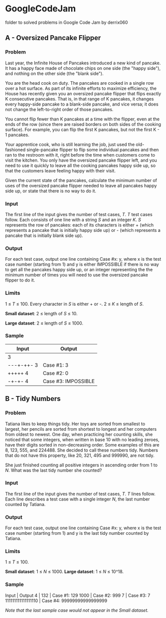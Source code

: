 # GoogleCodeJam

folder to solved problems in Google Code Jam by derrix060


## A - Oversized Pancake Flipper
### Problem

Last year, the Infinite House of Pancakes introduced a new kind of pancake. It has a happy face made of chocolate chips on one side (the "happy side"), and nothing on the other side (the "blank side").

You are the head cook on duty. The pancakes are cooked in a single row over a hot surface. As part of its infinite efforts to maximize efficiency, the House has recently given you an oversized pancake flipper that flips exactly K consecutive pancakes. That is, in that range of K pancakes, it changes every happy-side pancake to a blank-side pancake, and vice versa; it does not change the left-to-right order of those pancakes.

You cannot flip fewer than K pancakes at a time with the flipper, even at the ends of the row (since there are raised borders on both sides of the cooking surface). For example, you can flip the first K pancakes, but not the first K - 1 pancakes.

Your apprentice cook, who is still learning the job, just used the old-fashioned single-pancake flipper to flip some individual pancakes and then ran to the restroom with it, right before the time when customers come to visit the kitchen. You only have the oversized pancake flipper left, and you need to use it quickly to leave all the cooking pancakes happy side up, so that the customers leave feeling happy with their visit.

Given the current state of the pancakes, calculate the minimum number of uses of the oversized pancake flipper needed to leave all pancakes happy side up, or state that there is no way to do it.

### Input

The first line of the input gives the number of test cases, *T*. *T* test cases follow. Each consists of one line with a string *S* and an integer *K*. *S* represents the row of pancakes: each of its characters is either + (which represents a pancake that is initially happy side up) or - (which represents a pancake that is initially blank side up).

### Output

For each test case, output one line containing Case #x: y, where x is the test case number (starting from 1) and y is either IMPOSSIBLE if there is no way to get all the pancakes happy side up, or an integer representing the the minimum number of times you will need to use the oversized pancake flipper to do it.

### Limits

1 ≤ *T* ≤ 100.
Every character in *S* is either + or -.
2 ≤ *K* ≤ length of *S*.

**Small dataset**: 2 ≤ length of *S* ≤ 10.

**Large dataset**: 2 ≤ length of *S* ≤ 1000.

### Sample
Input    |       Output
--- | --- 
3            |
---+-++- 3   |   Case #1: 3
+++++ 4      |   Case #2: 0
-+-+- 4      |   Case #3: IMPOSSIBLE


## B - Tidy Numbers

### Problem

Tatiana likes to keep things tidy. Her toys are sorted from smallest to largest, her pencils are sorted from shortest to longest and her computers from oldest to newest. One day, when practicing her counting skills, she noticed that some integers, when written in base 10 with no leading zeroes, have their digits sorted in non-decreasing order. Some examples of this are 8, 123, 555, and 224488. She decided to call these numbers tidy. Numbers that do not have this property, like 20, 321, 495 and 999990, are not tidy.

She just finished counting all positive integers in ascending order from 1 to *N*. What was the last tidy number she counted?

### Input

The first line of the input gives the number of test cases, *T*. *T* lines follow. Each line describes a test case with a single integer *N*, the last number counted by Tatiana.

### Output

For each test case, output one line containing Case #x: y, where x is the test case number (starting from 1) and y is the last tidy number counted by Tatiana.

### Limits

1 ≤ *T* ≤ 100.

**Small dataset**: 1 ≤ *N* ≤ 1000.
**Large dataset**: 1 ≤ *N* ≤ 10^18.


### Sample

Input | Output 
4 |
132 | Case #1: 129
1000 | Case #2: 999
7 | Case #3: 7
111111111111111110 | Case #4: 99999999999999999


*Note that the last sample case would not appear in the Small dataset.*



